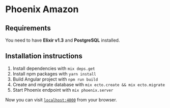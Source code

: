 # Phoenix Amazon

## Requirements
You need to have **Elixir v1.3** and **PostgreSQL** installed.

## Installation instructions

  1. Install dependencies with `mix deps.get`
  2. Install npm packages with `yarn install`
  3. Build Angular project with `npm run build`
  4. Create and migrate database with `mix ecto.create && mix ecto.migrate`
  5. Start Phoenix endpoint with `mix phoenix.server`

Now you can visit [`localhost:4000`](http://localhost:4000) from your browser.